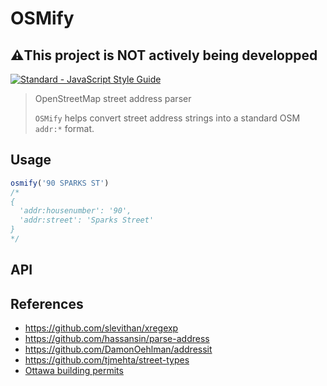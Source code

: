 # OSMify

## ⚠️This project is NOT actively being developped

<!-- Line Break -->
[![Standard - JavaScript Style Guide](https://cdn.rawgit.com/feross/standard/master/badge.svg)](https://github.com/feross/standard)

> OpenStreetMap street address parser
>
> `OSMify` helps convert street address strings into a standard OSM `addr:*` format.

## Usage

```javascript
osmify('90 SPARKS ST')
/*
{
  'addr:housenumber': '90',
  'addr:street': 'Sparks Street'
}
*/
```

## API

## References

- https://github.com/slevithan/xregexp
- https://github.com/hassansin/parse-address
- https://github.com/DamonOehlman/addressit
- https://github.com/tjmehta/street-types
- [Ottawa building permits](http://data.ottawa.ca/en/dataset/construction-demolition-pool-enclosure-permits-monthly)
